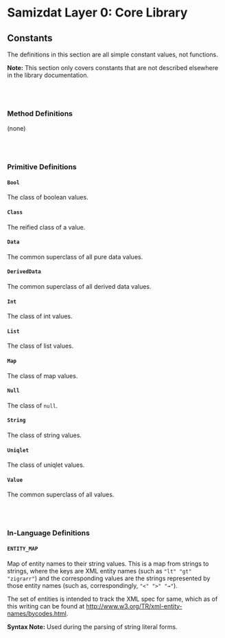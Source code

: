 Samizdat Layer 0: Core Library
==============================

Constants
---------

The definitions in this section are all simple constant values, not
functions.

**Note:** This section only covers constants that are not described
elsewhere in the library documentation.

<br><br>
### Method Definitions

(none)


<br><br>
### Primitive Definitions

#### `Bool`

The class of boolean values.

#### `Class`

The reified class of a value.

#### `Data`

The common superclass of all pure data values.

#### `DerivedData`

The common superclass of all derived data values.

#### `Int`

The class of int values.

#### `List`

The class of list values.

#### `Map`

The class of map values.

#### `Null`

The class of `null`.

#### `String`

The class of string values.

#### `Uniqlet`

The class of uniqlet values.

#### `Value`

The common superclass of all values.


<br><br>
### In-Language Definitions

#### `ENTITY_MAP`

Map of entity names to their string values. This is a map from strings to
strings, where the keys are XML entity names (such as `"lt" "gt" "zigrarr"`)
and the corresponding values are the strings represented by those entity
names (such as, correspondingly, `"<" ">" "⇝"`).

The set of entities is intended to track the XML spec for same, which
as of this writing can be found at
<http://www.w3.org/TR/xml-entity-names/bycodes.html>.

**Syntax Note:** Used during the parsing of string literal forms.
